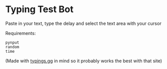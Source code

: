 # Typing Test Bot

Paste in your text, type the delay and select the text area with your cursor

Requirements:

```
pynput
random
time
```

(Made with [typings.gg](https://typings.gg/) in mind so it probably works the best with that site)
